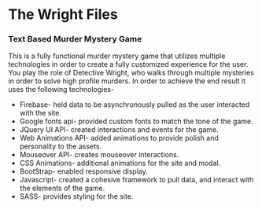 # The Wright Files

### Text Based Murder Mystery Game
 This is a fully functional murder mystery game that utilizes multiple technologies in order to create a fully customized experience for the user. You play the role of Detective Wright, who walks through multiple mysteries in order to solve high profile murders. In order to achieve the end result it uses the following technologies- 
* Firebase- held data to be asynchronously pulled as the user interacted with the site.
* Google fonts api- provided custom fonts to match the tone of the game.
* JQuery UI API- created interactions and events for the game.
* Web Animations API- added animations to provide polish and personality to the assets.
* Mouseover API- creates mouseover interactions.
* CSS Animations- additional animations for the site and modal.
* BootStrap- enabled responsive display.
* Javascript- created a cohesive framework to pull data, and interact with the elements of the game.
* SASS- provides styling for the site.
